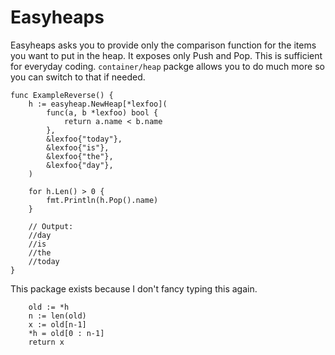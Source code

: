 # Easyheaps 

Easyheaps asks you to provide only the comparison function for the items you
want to put in the heap. It exposes only Push and Pop. This is sufficient for
everyday coding. `container/heap` packge allows you to do much more so you can
switch to that if needed. 


``` 
func ExampleReverse() {
	h := easyheap.NewHeap[*lexfoo](
		func(a, b *lexfoo) bool {
			return a.name < b.name
		},
		&lexfoo{"today"},
		&lexfoo{"is"},
		&lexfoo{"the"},
		&lexfoo{"day"},
	)

	for h.Len() > 0 {
		fmt.Println(h.Pop().name)
	}

	// Output:
	//day
	//is
	//the
	//today
}
``` 


This package exists because I don't fancy typing this again. 

``` 
	old := *h
	n := len(old)
	x := old[n-1]
	*h = old[0 : n-1]
	return x

``` 


